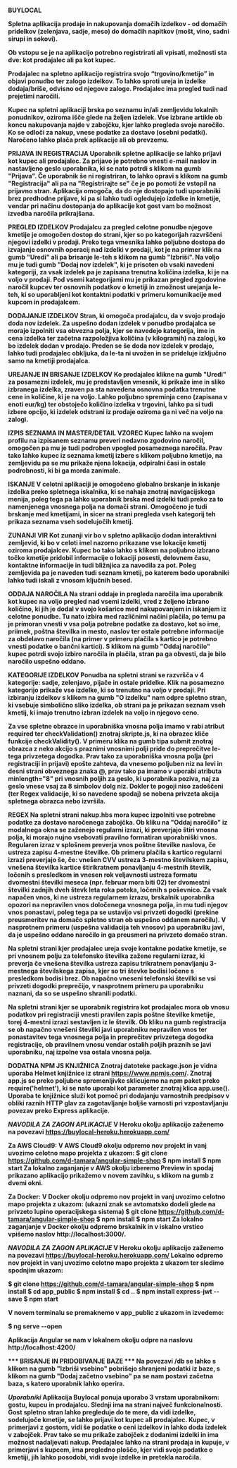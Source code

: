<b>BUYLOCAL<b>

Spletna aplikacija prodaje in nakupovanja domačih izdelkov - od domačih pridelkov (zelenjava, sadje, meso) do domačih napitkov (mošt, vino, sadni sirupi in sokovi).

Ob vstopu se je na aplikacijo potrebno registrirati ali vpisati, možnosti sta dve: kot prodajalec ali pa kot kupec.

Prodajalec na spletno aplikacijo registrira svojo “trgovino/kmetijo” in objavi ponudbo ter zalogo izdelkov. To lahko sproti ureja in izdelke dodaja/briše, odvisno od njegove zaloge. Prodajalec ima pregled tudi nad prejetimi naročili.

Kupec na spletni aplikaciji brska po seznamu in/ali zemljevidu lokalnih ponudnikov, oziroma išče glede na željen izdelek. Vse izbrane artikle ob koncu nakupovanja najde v zabojčku, kjer lahko pregleda svoje naročilo. Ko se odloči za nakup, vnese podatke za dostavo (osebni podatki). Naročeno lahko plača prek aplikacije ali ob prevzemu.

PRIJAVA IN REGISTRACIJA
Uporabnik spletne aplikacije se lahko prijavi kot kupec ali prodajalec. 
Za prijavo je potrebno vnesti e-mail naslov in nastavljeno geslo uporabnika, ki se nato potrdi s klikom na gumb "Prijava". 
Če uporabnik še ni registriran, to lahko opravi s klikom na gumb "Registracija" ali pa na "Registrirajte se" če je po pomoti že vstopil na prijavno stran. 
Aplikacija omogoča, da do nje dostopajo tudi uporabniki brez predhodne prijave, ki pa si lahko tudi ogledujejo izdelke in kmetije, vendar pri načinu dostopanja do aplikacije kot gost vam bo možnost izvedba naročila prikrajšana.

PREGLED IZDELKOV
Prodajalcu za pregled celotne ponudbe njegove kmetije je omogočen dostop do strani, kjer so po kategorijah razvrščeni njegovi izdelki v prodaji. 
Preko tega vmesnika lahko poljubno dostopa do izvajanje osnovnih operacij nad izdelki v prodaji, kot je na primer klik na gumb "Uredi" ali pa brisanje le-teh s klikom na gumb "Izbriši". 
Na voljo mu je tudi gumb "Dodaj nov izdelek", ki je prisoten ob vsaki navedeni kategoriji, za vsak izdelek pa je zapisana trenutna količina izdelka, ki je na voljo v prodaji.
Pod vsemi kategorijami mu je prikazan pregled zgodovine naročil kupcev ter osnovnih podatkov o kmetiji in zmožnost urejanja le-teh, ki so uporabljeni kot kontaktni podatki v primeru komunikacije med kupcom in prodajalcem.

DODAJANJE IZDELKOV
Stran, ki omogoča prodajalcu, da v svojo prodajo doda nov izdelek. Za uspešno dodan izdelek v ponudbo prodajalca se morajo izpolniti vsa obvezna polja, kjer se navedejo kategorija, ime in cena izdelka ter začetna razpoložjiva količina (v kilogramih) na zalogi, ko bo izdelek dodan v prodajo. 
Preden se še doda nov izdelek v prodajo, lahko tudi prodajalec obkljuka, da le-ta ni uvožen in se prideluje izključno samo na kmetiji prodajalca. 

UREJANJE IN BRISANJE IZDELKOV
Ko prodajalec klikne na gumb "Uredi" za posamezni izdelek, mu je predstavljen vmesnik, ki prikaže ime in sliko izbranega izdelka, zraven pa sta navedena osnovna podatka trenutne cene in količine, ki je na voljo. 
Lahko poljubno spreminja ceno (zapisana v enoti eur/kg) ter obstoječo količino izdelka v trgovini, lahko pa si tudi izbere opcijo, ki izdelek odstrani iz prodaje oziroma ga ni več na voljo na zalogi.

IZPIS SEZNAMA IN MASTER/DETAIL VZOREC
Kupec lahko na svojem profilu na izpisanem seznamu preveri nedavno zgodovino naročil, omogočen pa mu je tudi podroben vpogled posameznega naročila.
Prav tako lahko kupec iz seznama kmetij izbere s klikom poljubno kmetijo, na zemljevidu pa se mu prikaže njena lokacija, odpiralni časi in ostale podrobnosti, ki bi ga morda zanimale.

ISKANJE
V celotni aplikaciji je omogočeno globalno brskanje in iskanje izdelka preko spletnega iskalnika, ki se nahaja znotraj navigacijskega menija, poleg tega pa lahko uporabnik brska med izdelki tudi preko za to namenjenega vnosnega polja na domači strani.
Omogočeno je tudi brskanje med kmetijami, in sicer na strani pregleda vseh kategorij teh prikaza seznama vseh sodelujočih kmetij.

ZUNANJI VIR
Kot zunanji vir bo v spletno aplikacijo dodan interaktivni zemljevid, ki bo v celoti imel nazorno prikazane vse lokacije kmetij oziroma prodajalcev. 
Kupec bo tako lahko s klikom na poljubno izbrano točko kmetije pridobil informacije o lokaciji posesti, delovnem času, kontaktne informacije in tudi bližnjica za navodila za pot. 
Poleg zemljevida pa je naveden tudi seznam kmetij, po katerem bodo uporabniki lahko tudi iskali z vnosom ključnih besed.

ODDAJA NAROČILA
Na strani oddaje in pregleda naročila ima uporabnik kot kupec na voljo pregled nad vsemi izdelki, vred z željeno izbrano količino, ki jih je dodal v svojo košarico med nakupovanjem in iskanjem iz celotne ponudbe. 
Tu nato izbira med različnimi načini plačila, po temu pa je primoran vnesti v vsa polja potrebne podatke za dostavo, kot so ime, priimek, poštna številka in mesto, naslov ter ostale potrebne informacije za obdelavo naročila (na primer v primeru plačila s kartico je potrebno vnesti podatke o bančni kartici). 
S klikom na gumb "Oddaj naročilo" kupec potrdi svojo izbiro naročila in plačila, stran pa ga obvesti, da je bilo naročilo uspešno oddano.

KATEGORIJE IZDELKOV
Ponudba na spletni strani se razvršča v 4 kategorije: sadje, zelenjavo, pijače in ostale pridelke. 
Klik na posamezno kategorijo prikaže vse izdelke, ki so trenutno na voljo v prodaji. 
Pri izbiranju izdelkov s klikom na gumb "O izdelku" nam odpre spletno stran, ki vsebuje simbolično sliko izdelka, ob strani pa je prikazan seznam vseh kmetij, ki imajo trenutno izbran izdelek na voljo in njegovo ceno. 


Za vse spletne obrazce in uporabniška vnosna polja imamo v rabi atribut required ter checkValidation() znotraj skripte.js, ki na obrazec kliče funkcije checkValidity(). V primeru klika
na gumb tipa submit znotraj obrazca z neko akcijo s praznimi vnosnimi polji pride do preprečitve le-tega privzetega dogodka. Prav tako za uporabniška vnosna polja (pri registraciji in prijavi) epošte zahteva,
da vnesemo poljuben niz na levi in desni strani obveznega znaka @, prav tako pa imamo v uporabi atributa minlength="8" pri vnosnih poljih za geslo, ki uporabnika
poziva, naj za geslo vnese vsaj za 8 simbolov dolg niz. Dokler te pogoji niso zadoščeni (ter Regex validacije, ki so navedene spodaj) se nobena privzeta akcija spletnega
obrazca nebo izvršila.

REGEX
Na spletni strani nakup.hbs mora kupec izpolniti vse potrebne podatke za dostavo naročenega zabojčka. Ob kliku na "Oddaj naročilo" iz modalnega okna se zaženejo regularni izrazi, ki preverjajo štiri vnosna polja, ki morajo nujno vsebovati pravilno formatiran uporabniški vnos. 
Regularen izraz v splošnem preverja vnos poštne številke naslova, če ustreza zapisu 4-mestne številke. Ob primeru plačila s kartico regularni izrazi preverjajo še, če: vnešen CVV ustreza 3-mestno številskem zapisu, vnešena številka kartice štirikratnem ponavljanju 4-mestnih številk, ločenih s presledkom in vnesen rok veljavnosti
ustreza formatu dvomestni številki meseca (npr. februar mora biti 02) ter dvomestni številki zadnjih dveh števk leta roka poteka, ločenih s poševnico. Za vsak napačen vnos, ki ne ustreza
regularnem izrazu, brskalnik uporabnika opozori na nepravilen vnos določenega vnosnega polja, in mu tudi njegov vnos ponastavi, poleg tega pa se ustavijo vsi privzeti dogodki (prekine preusmeritev na domačo spletno stran ob uspešno oddanem naročilu).
V nasprotnem primeru (uspešna validacija teh vnosov) pa uporabniku javi, da je uspešno oddano naročilo in ga preusmeri na privzeto domačo stran.

Na spletni strani kjer prodajalec ureja svoje kontakne podatke kmetije, se pri vnosnem polju za telefonsko številka zažene regularni izraz, ki preverja
če vnešena številka ustreza zapisu trikratnem ponavljanju 3-mestnega številskega zapisa, kjer so tri števke bodisi ločene s presledkom bodisi brez. Ob napačno
vneseni telefonski številki se vsi privzeti dogodki preprečijo, v nasprotnem primeru pa uporabniku naznani, da so se uspešno shranili podatki.

Na spletni strani kjer se uporabnik registrira kot prodajalec mora ob vnosu podatkov pri registraciji vnesti pravilen zapis poštne številke kmetije, torej 4-mestni izrazi sestavljen iz le številk.
Ob kliku na gumb registracija se ob napačno vnešeni številki javi uporabniku nepravilen vnos ter ponastavitev tega vnosnega polja in preprečitev privzetega dogodka registracije, ob pravilnem vnosu vendar ostalih poljih praznih se javi
uporabniku, naj izpolne vsa ostala vnosna polja.

DODATNA NPM JS KNJIŽNICA
Znotraj datoteke package.json je vidna uporaba Helmet knjižnice iz strani https://www.npmjs.com/. Znotraj app.js se preko poljubne spremenljivke sklicujemo na npm paket preko require('helmet'), 
ki se nato uporabi kot parameter znotraj klica app.use(). Uporaba te knjižnice služi kot pomoč pri dodajanju varnostnih predpisov v obliki raznih HTTP glav za zagotavljanje boljše varnosti 
pri vzpostavljanju povezav preko Express aplikacije.


***NAVODILA ZA ZAGON APLIKACIJE***
V Heroku okolju aplikacijo zaženemo na povezavi https://buylocal-heroku.herokuapp.com/

Za AWS Cloud9:
V AWS Cloud9 okolju odpremo nov projekt in vanj uvozimo celotno mapo projekta z ukazom:
$ git clone https://github.com/d-tamara/angular-simple-shop
$ npm install
$ npm start
Za lokalno zaganjanje v AWS okolju izberemo Preview in spodaj prikazano aplikacijo prikažemo v novem zavihku, s klikom na gumb z dvemi okni.

Za Docker:
V Docker okolju odpremo nov projekt in vanj uvozimo celotno mapo projekta z ukazom: (ukazni znak se avtomatsko dodeli glede na privzeto lupino operacijskega sistema)
$ git clone https://github.com/d-tamara/angular-simple-shop
$ npm install
$ npm start
Za lokalno zaganjanje v Docker okolju odpremo brskalnik in v iskalno vrstico vpišemo naslov http://localhost:3000/.

***NAVODILA ZA ZAGON APLIKACIJE***
V Heroku okolju aplikacijo zaženemo na povezavi https://buylocal-heroku.herokuapp.com/
Lokalno odpremo nov projekt in vanj uvozimo celotno mapo projekta z ukazom ter sledimo spodnjim ukazom:

$ git clone https://github.com/d-tamara/angular-simple-shop
$ npm install
$ cd app_public
$ npm install
$ cd ..
$ npm install express-jwt --save
$ npm start

V novem terminalu se premaknemo v app_public z ukazom in izvedemo:

$ ng serve --open

Aplikacija Angular se nam v lokalnem okolju odpre na naslovu http://localhost:4200/

*** BRISANJE IN PRIDOBIVANJE BAZE ***
Na povezavi /db se lahko s klikom na gumb "Izbriši vsebino" pobrišejo shranjeni podatki iz baze, s klikom na gumb "Dodaj začetno vsebino" pa se nam postavi začetna baza, s katero uporabnik lahko operira.

***Uporabniki***
Aplikacija Buylocal ponuja uporabo 3 vrstam uporabnikom: **gostu**, **kupcu** in **prodajalcu**. Slednji ima na strani največ funkcionalnosti.
Gost spletno stran lahko pregleduje do te mere, da vidi izdelke, sodelujoče kmetije, se lahko prijavi kot kupec ali prodajalec. 
Kupec, v primerjavi z gostom, vidi še podatke o ceni izdelkov in lahko doda izdelek v zabojček. Prav tako se mu prikaže zabojček z dodanimi izdelki in ima možnost nadaljevati nakup.
Prodajalec lahko na strani prodaja in kupuje, v primerjavi s kupcem, ima pregledno ploščo, kjer vidi svoje podatke o kmetiji, jih lahko posodobi, vidi svoje izdelke in pretekla naročila.
